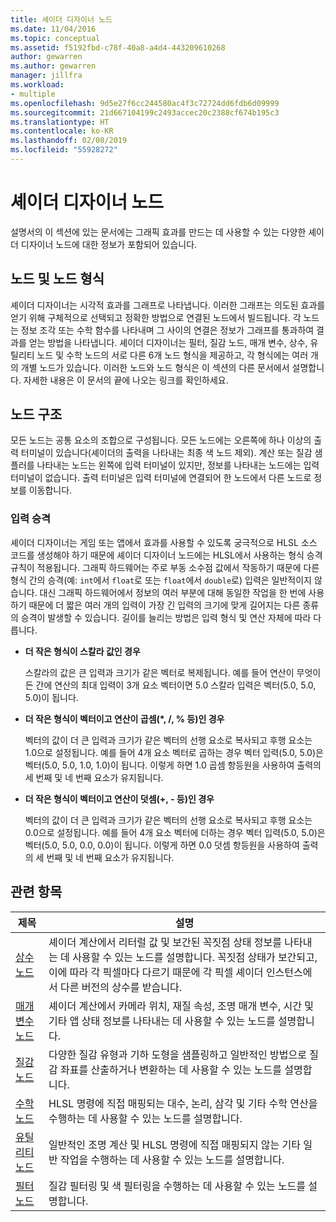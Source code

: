 ```yaml
---
title: 셰이더 디자이너 노드
ms.date: 11/04/2016
ms.topic: conceptual
ms.assetid: f5192fbd-c78f-40a8-a4d4-443209610268
author: gewarren
ms.author: gewarren
manager: jillfra
ms.workload:
- multiple
ms.openlocfilehash: 9d5e27f6cc244580ac4f3c72724dd6fdb6d09999
ms.sourcegitcommit: 21d667104199c2493accec20c2388cf674b195c3
ms.translationtype: HT
ms.contentlocale: ko-KR
ms.lasthandoff: 02/08/2019
ms.locfileid: "55928272"
---
```

# <a name="shader-designer-nodes"></a>셰이더 디자이너 노드
설명서의 이 섹션에 있는 문서에는 그래픽 효과를 만드는 데 사용할 수 있는 다양한 셰이더 디자이너 노드에 대한 정보가 포함되어 있습니다.

## <a name="nodes-and-node-types"></a>노드 및 노드 형식
 셰이더 디자이너는 시각적 효과를 그래프로 나타냅니다. 이러한 그래프는 의도된 효과를 얻기 위해 구체적으로 선택되고 정확한 방법으로 연결된 노드에서 빌드됩니다. 각 노드는 정보 조각 또는 수학 함수를 나타내며 그 사이의 연결은 정보가 그래프를 통과하여 결과를 얻는 방법을 나타냅니다. 셰이더 디자이너는 필터, 질감 노드, 매개 변수, 상수, 유틸리티 노드 및 수학 노드의 서로 다른 6개 노드 형식을 제공하고, 각 형식에는 여러 개의 개별 노드가 있습니다. 이러한 노드와 노드 형식은 이 섹션의 다른 문서에서 설명합니다. 자세한 내용은 이 문서의 끝에 나오는 링크를 확인하세요.

## <a name="node-structure"></a>노드 구조
 모든 노드는 공통 요소의 조합으로 구성됩니다. 모든 노드에는 오른쪽에 하나 이상의 출력 터미널이 있습니다(셰이더의 출력을 나타내는 최종 색 노드 제외). 계산 또는 질감 샘플러를 나타내는 노드는 왼쪽에 입력 터미널이 있지만, 정보를 나타내는 노드에는 입력 터미널이 없습니다. 출력 터미널은 입력 터미널에 연결되어 한 노드에서 다른 노드로 정보를 이동합니다.

### <a name="promotion-of-inputs"></a>입력 승격
 셰이더 디자이너는 게임 또는 앱에서 효과를 사용할 수 있도록 궁극적으로 HLSL 소스 코드를 생성해야 하기 때문에 셰이더 디자이너 노드에는 HLSL에서 사용하는 형식 승격 규칙이 적용됩니다. 그래픽 하드웨어는 주로 부동 소수점 값에서 작동하기 때문에 다른 형식 간의 승격(예: `int`에서 `float`로 또는 `float`에서 `double`로) 입력은 일반적이지 않습니다. 대신 그래픽 하드웨어에서 정보의 여러 부분에 대해 동일한 작업을 한 번에 사용하기 때문에 더 짧은 여러 개의 입력이 가장 긴 입력의 크기에 맞게 길어지는 다른 종류의 승격이 발생할 수 있습니다. 길이를 늘리는 방법은 입력 형식 및 연산 자체에 따라 다릅니다.

-   **더 작은 형식이 스칼라 값인 경우**

     스칼라의 값은 큰 입력과 크기가 같은 벡터로 복제됩니다. 예를 들어 연산이 무엇이든 간에 연산의 최대 입력이 3개 요소 벡터이면 5.0 스칼라 입력은 벡터(5.0, 5.0, 5.0)이 됩니다.

-   **더 작은 형식이 벡터이고 연산이 곱셈(\*, /, % 등)인 경우**

     벡터의 값이 더 큰 입력과 크기가 같은 벡터의 선행 요소로 복사되고 후행 요소는 1.0으로 설정됩니다. 예를 들어 4개 요소 벡터로 곱하는 경우 벡터 입력(5.0, 5.0)은 벡터(5.0, 5.0, 1.0, 1.0)이 됩니다. 이렇게 하면 1.0 곱셈 항등원을 사용하여 출력의 세 번째 및 네 번째 요소가 유지됩니다.

-   **더 작은 형식이 벡터이고 연산이 덧셈(+, - 등)인 경우**

     벡터의 값이 더 큰 입력과 크기가 같은 벡터의 선행 요소로 복사되고 후행 요소는 0.0으로 설정됩니다. 예를 들어 4개 요소 벡터에 더하는 경우 벡터 입력(5.0, 5.0)은 벡터(5.0, 5.0, 0.0, 0.0)이 됩니다. 이렇게 하면 0.0 덧셈 항등원을 사용하여 출력의 세 번째 및 네 번째 요소가 유지됩니다.

## <a name="related-topics"></a>관련 항목

|제목|설명|
|-----------|-----------------|
|[상수 노드](../designers/constant-nodes.md)|셰이더 계산에서 리터럴 값 및 보간된 꼭짓점 상태 정보를 나타내는 데 사용할 수 있는 노드를 설명합니다. 꼭짓점 상태가 보간되고, 이에 따라 각 픽셀마다 다르기 때문에 각 픽셀 셰이더 인스턴스에서 다른 버전의 상수를 받습니다.|
|[매개 변수 노드](../designers/parameter-nodes.md)|셰이더 계산에서 카메라 위치, 재질 속성, 조명 매개 변수, 시간 및 기타 앱 상태 정보를 나타내는 데 사용할 수 있는 노드를 설명합니다.|
|[질감 노드](../designers/texture-nodes.md)|다양한 질감 유형과 기하 도형을 샘플링하고 일반적인 방법으로 질감 좌표를 산출하거나 변환하는 데 사용할 수 있는 노드를 설명합니다.|
|[수학 노드](../designers/math-nodes.md)|HLSL 명령에 직접 매핑되는 대수, 논리, 삼각 및 기타 수학 연산을 수행하는 데 사용할 수 있는 노드를 설명합니다.|
|[유틸리티 노드](../designers/utility-nodes.md)|일반적인 조명 계산 및 HLSL 명령에 직접 매핑되지 않는 기타 일반 작업을 수행하는 데 사용할 수 있는 노드를 설명합니다.|
|[필터 노드](../designers/filter-nodes.md)|질감 필터링 및 색 필터링을 수행하는 데 사용할 수 있는 노드를 설명합니다.|
